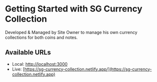 # Getting Started with SG Currency Collection

Developed & Managed by Site Owner to manage his own currency collections for both coins and notes.

## Available URLs
- Local: [http://localhost:3000](http://localhost:3000)
- Live: [https://sg-currency-collection.netlify.app/](https://sg-currency-collection.netlify.app)
